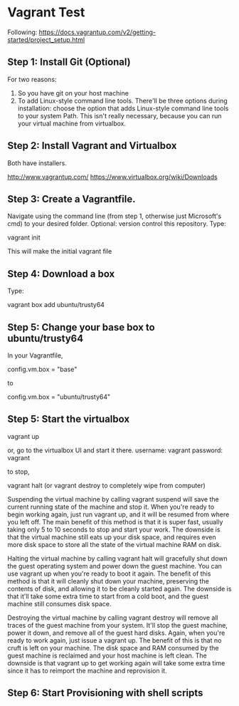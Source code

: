 # Vagrant Test

Following: https://docs.vagrantup.com/v2/getting-started/project_setup.html

## Step 1: Install Git (Optional)

For two reasons:
1) So you have git on your host machine
2) To add Linux-style command line tools. There'll be three options during
installation: choose the option that adds Linux-style command line tools to your
system Path. This isn't really necessary, because you can run your virtual
machine from virtualbox.

## Step 2: Install Vagrant and Virtualbox

Both have installers.

http://www.vagrantup.com/
https://www.virtualbox.org/wiki/Downloads

## Step 3: Create a Vagrantfile.

Navigate using the command line (from step 1, otherwise just Microsoft's cmd) to
your desired folder. Optional: version control this repository. Type:

vagrant init

This will make the initial vagrant file

## Step 4: Download a box

Type:

vagrant box add ubuntu/trusty64

## Step 5: Change your base box to ubuntu/trusty64
In your Vagrantfile,

config.vm.box = "base"

to

config.vm.box = "ubuntu/trusty64"

## Step 5: Start the virtualbox

vagrant up

or, go to the virtualbox UI and start it there.
username: vagrant
password: vagrant

to stop,

vagrant halt (or vagrant destroy to completely wipe from computer)

Suspending the virtual machine by calling vagrant suspend will save the current
running state of the machine and stop it. When you're ready to begin working
again, just run vagrant up, and it will be resumed from where you left off. The
main benefit of this method is that it is super fast, usually taking only 5 to
10 seconds to stop and start your work. The downside is that the virtual machine
still eats up your disk space, and requires even more disk space to store all
the state of the virtual machine RAM on disk.

Halting the virtual machine by calling vagrant halt will gracefully shut down
the guest operating system and power down the guest machine. You can use vagrant
up when you're ready to boot it again. The benefit of this method is that it
will cleanly shut down your machine, preserving the contents of disk, and
allowing it to be cleanly started again. The downside is that it'll take some
extra time to start from a cold boot, and the guest machine still consumes disk
space.

Destroying the virtual machine by calling vagrant destroy will remove all traces
of the guest machine from your system. It'll stop the guest machine, power it
down, and remove all of the guest hard disks. Again, when you're ready to work
again, just issue a vagrant up. The benefit of this is that no cruft is left on
your machine. The disk space and RAM consumed by the guest machine is reclaimed
and your host machine is left clean. The downside is that vagrant up to get
working again will take some extra time since it has to reimport the machine and
reprovision it.


## Step 6: Start Provisioning with shell scripts


